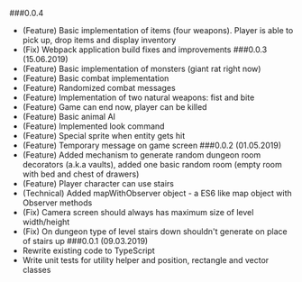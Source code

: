 ###0.0.4
* (Feature) Basic implementation of items (four weapons). Player is able to pick up, drop items and display inventory 
* (Fix)     Webpack application build fixes and improvements
###0.0.3 (15.06.2019)
* (Feature) Basic implementation of monsters (giant rat right now)
* (Feature) Basic combat implementation
* (Feature) Randomized combat messages
* (Feature) Implementation of two natural weapons: fist and bite
* (Feature) Game can end now, player can be killed
* (Feature) Basic animal AI
* (Feature) Implemented look command
* (Feature) Special sprite when entity gets hit
* (Feature) Temporary message on game screen
###0.0.2 (01.05.2019)
* (Feature) Added mechanism to generate random dungeon room decorators (a.k.a vaults), added
one basic random room (empty room with bed and chest of drawers)
* (Feature) Player character can use stairs
* (Technical) Added mapWithObserver object - a ES6 like map object with Observer methods
* (Fix) Camera screen should always has maximum size of level width/height
* (Fix) On dungeon type of level stairs down shouldn't generate on place of stairs up
###0.0.1 (09.03.2019)
* Rewrite existing code to TypeScript
* Write unit tests for utility helper and position, rectangle and vector classes
